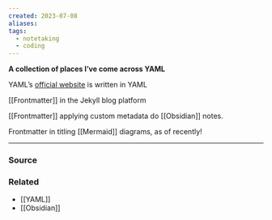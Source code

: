 ```yaml
---
created: 2023-07-08
aliases: 
tags:
  - notetaking
  - coding
---
```

**A collection of places I’ve come across YAML**

YAML’s [official website](https://yaml.org) is written in YAML

[[Frontmatter]] in the Jekyll blog platform

[[Frontmatter]] applying custom metadata do [[Obsidian]] notes.

Frontmatter in titling [[Mermaid]] diagrams, as of recently!

---

### Source

### Related
- [[YAML]] 
- [[Obsidian]]